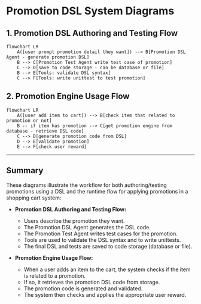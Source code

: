 # Promotion DSL System Diagrams

## 1. Promotion DSL Authoring and Testing Flow

```mermaid
flowchart LR
    A([user prompt promotion detail they want]) --> B[Promotion DSL Agent - generate promotion DSL]
    B --> C[Promotion Test Agent write test case of promotion]
    C --> D[save to code storage - can be database or file]
    B --> E[Tools: validate DSL syntax]
    C --> F[Tools: write unittest to test promotion]

```

## 2. Promotion Engine Usage Flow

```mermaid
flowchart LR
    A([user add item to cart]) --> B[check item that related to promotion or not]
    B -- if item has promotion --> C[get promotion engine from database - retrieve DSL code]
    C --> D[generate promotion code from DSL]
    D --> E[validate promotion]
    E --> F[check user reward]
```

---

## Summary

These diagrams illustrate the workflow for both authoring/testing promotions using a DSL and the runtime flow for applying promotions in a shopping cart system:

- **Promotion DSL Authoring and Testing Flow:**
    - Users describe the promotion they want.
    - The Promotion DSL Agent generates the DSL code.
    - The Promotion Test Agent writes test cases for the promotion.
    - Tools are used to validate the DSL syntax and to write unittests.
    - The final DSL and tests are saved to code storage (database or file).

- **Promotion Engine Usage Flow:**
    - When a user adds an item to the cart, the system checks if the item is related to a promotion.
    - If so, it retrieves the promotion DSL code from storage.
    - The promotion code is generated and validated.
    - The system then checks and applies the appropriate user reward.
